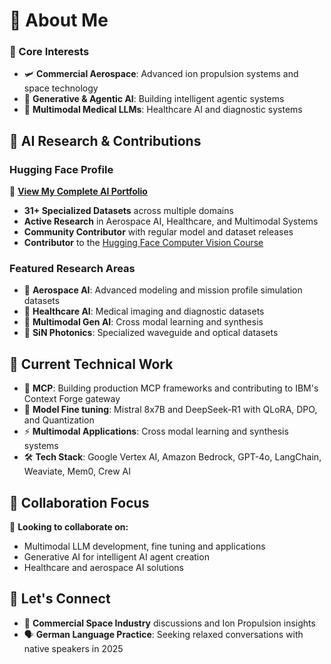 # 👋 About Me

### 🎯 Core Interests
- 🛩️ **Commercial Aerospace**: Advanced ion propulsion systems and space technology
- 🤖 **Generative & Agentic AI**: Building intelligent agentic systems
- 🏥 **Multimodal Medical LLMs**: Healthcare AI and diagnostic systems

## 🧠 AI Research & Contributions

### Hugging Face Profile
🤗 **[View My Complete AI Portfolio](https://huggingface.co/Taylor658)**
- **31+ Specialized Datasets** across multiple domains
- **Active Research** in Aerospace AI, Healthcare, and Multimodal Systems
- **Community Contributor** with regular model and dataset releases
- **Contributor** to the [Hugging Face Computer Vision Course](https://huggingface.co/learn/computer-vision-course/en/unit0/welcome/welcome)

### Featured Research Areas
- 🚀 **Aerospace AI**: Advanced modeling and mission profile simulation datasets
- 🏥 **Healthcare AI**: Medical imaging and diagnostic datasets
- 🤖 **Multimodal Gen AI**: Cross modal learning and synthesis
- 💎 **SiN Photonics**: Specialized waveguide and optical datasets

## 🔬 Current Technical Work
- 🔌 **MCP**: Building production MCP frameworks and contributing to IBM's Context Forge gateway
- 🧠 **Model Fine tuning**: Mistral 8x7B and DeepSeek-R1 with QLoRA, DPO, and Quantization
- ⚡ **Multimodal Applications**: Cross modal learning and synthesis systems
- 🛠️ **Tech Stack**: Google Vertex AI, Amazon Bedrock, GPT-4o, LangChain, Weaviate, Mem0, Crew AI

## 🤝 Collaboration Focus
💫 **Looking to collaborate on:**
- Multimodal LLM development, fine tuning and applications
- Generative AI for intelligent AI agent creation
- Healthcare and aerospace AI solutions

## 🚀 Let's Connect
- 💬 **Commercial Space Industry** discussions and Ion Propulsion insights
- 🗣️ **German Language Practice**: Seeking relaxed conversations with native speakers in 2025

<!---<a href="mailto:ameedtaylor@gmail.com"><img src="https://camo.githubusercontent.com/8fd233c5bef057659c3b9514d1d590d8c5984a807effcdf64ec72091d43ef99e/68747470733a2f2f696d672e736869656c64732e696f2f62616467652f2d476d61696c2d4431343833363f7374796c653d666f722d7468652d6261646765266c6f676f3d476d61696c266c6f676f436f6c6f723d7768697465" data-canonical-src="https://img.shields.io/badge/-Gmail-D14836?style=for-the-badge&amp;logo=Gmail&amp;logoColor=white" style="max-width: 100%;"></a><a href="https://www.linkedin.com/in/ameedtaylor">  <img src="https://camo.githubusercontent.com/07967496b5d009307f728e73d8bc6ffebd4479390220177359af098baf1df1c5/68747470733a2f2f696d672e736869656c64732e696f2f62616467652f2d4c696e6b6564496e2d3030373742353f7374796c653d666f722d7468652d6261646765266c6f676f3d4c696e6b6564696e266c6f676f436f6c6f723d7768697465" data-canonical-src="https://img.shields.io/badge/-LinkedIn-0077B5?style=for-the-badge&amp;logo=Linkedin&amp;logoColor=white" style="max-width: 100%;"></a>  <a href="https://about.me/ameedtaylor" rel="nofollow"><img src="https://camo.githubusercontent.com/ba5a241a857f6d4eff67ed29a57bf895a9ac40917590b3970b96fbcafa1fc132/68747470733a2f2f696d672e736869656c64732e696f2f62616467652f2d5745422d4646343038383f7374796c653d666f722d7468652d6261646765266c6f676f3d4875676f266c6f676f436f6c6f723d7768697465" data-canonical-src="https://img.shields.io/badge/-WEB-FF4088?style=for-the-badge&amp;logo=Hugo&amp;logoColor=white" style="max-width: 100%;"></a>---> 


